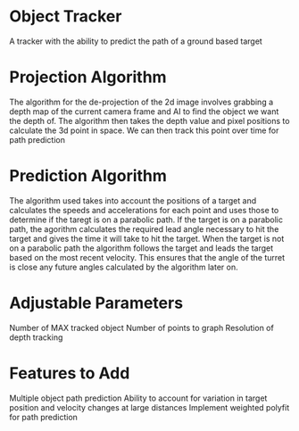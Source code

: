 # Object Tracker
A tracker with the ability to predict the path of a ground based target

# Projection Algorithm
The algorithm for the de-projection of the 2d image involves grabbing a depth map 
of the current camera frame and AI to find the object we want the depth of. The
algorithm then takes the depth value and pixel positions to calculate the 3d point in
space. We can then track this point over time for path prediction

# Prediction Algorithm
The algorithm used takes into account the positions of a target and calculates 
the speeds and accelerations for each point and uses those to determine if the 
taregt is on a parabolic path. If the target is on a parabolic path, the agorithm 
calculates the required lead angle necessary to hit the target and gives the time
it will take to hit the target. When the target is not on a parabolic path the algorithm
follows the target and leads the target based on the most recent velocity. This ensures
that the angle of the turret is close any future angles calculated by the algorithm
later on.

# Adjustable Parameters
Number of MAX tracked object
Number of points to graph
Resolution of depth tracking

# Features to Add
Multiple object path prediction
Ability to account for variation in target position and velocity changes at large distances
Implement weighted polyfit for path prediction
